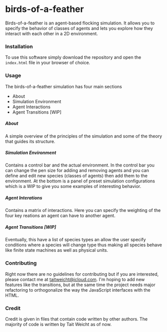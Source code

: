 # birds-of-a-feather

Birds-of-a-feather is an agent-based flocking simulation. It allows you to specify the behavior of classes of agents and lets you explore how they interact with each other in a 2D environment.

### Installation
To use this software simply download the repository and open the `index.html` file in your browser of choice.

### Usage
The birds-of-a-feather simulation has four main sections
* About
* Simulation Environment
* Agent Interactions
* Agent Transitions \[WIP\]

##### About
A simple overview of the principles of the simulation and some of the theory that guides its structure.
##### Simulation Environment
Contains a control bar and the actual environment. In the control bar you can change the pen size for adding and removing agents and you can define and edit new species (classes of agents) then add them to the environment. At the bottom is a panel of preset simulation configurations which is a WIP to give you some examples of interesting behavior.
##### Agent Interations
Contains a matrix of interactions. Here you can specify the weighting of the four key reations an agent can have to another agent.
##### Agent Transitions \[WIP\]
Eventually, this have a list of species types an allow the user specify conditions where a species will change type thus making all species behave like finite state machines as well as physical units.

### Contributing
Right now there are no guidelines for contributing but if you are interested, please contact me at taitweicht@icloud.com. I'm hoping to add new features like the transitions, but at the same time the project needs major refactoring to orthogonalize the way the JavaScript interfaces with the HTML.

### Credit
Credit is given in files that contain code written by other authors. The majority of code is written by Tait Weicht as of now.
